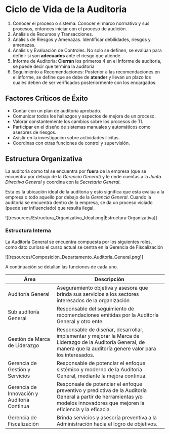 # Ciclo de Vida de la Auditoria

1. Conocer el proceso o sistema: Conocer el marco normativo y sus procesos, entonces iniciar con el proceso de audición.
2. Análisis de Recursos y Transacciones.
3. Análisis de Riesgos y Amenazas. Identificar debilidades, riesgos y amenazas.
4. Análisis y Evaluación de Controles. No solo se definen, se evalúan para definir si son **adecuados** ante el riesgo que atiende.
5. Informe de Auditoria: **Cierran** los primeros 4 en el Informe de auditoria, se puede decir que termina la auditoria
6. Seguimiento a Recomendaciones: Posterior a las recomendaciones en el informe, se define que se debe de **atender** y llevan un plazo los cuales deben de ser verificados posteriormente con los encargados.

## Factores Críticos de Éxito

* Contar con un plan de auditoria aprobado.
* Comunicar todos los hallazgos y aspectos de mejora de un proceso.
* Valorar constantemente los cambios sobre los procesos de TI.
* Participar en el diseño de sistemas manuales y automáticos como asesores de riesgos.
* Asistir en la investigación sobre actividades ilícitas.
* Coordinas con otras funciones de control y supervisión.

## Estructura Organizativa

La auditoria como tal se encuentra por **fuera** de la empresa (que se encuentra por debajo de la *Gerencia General*) y le rinde cuentas a la *Junta Directiva General* y coordina con la *Secretaria General*.

Esta es la ubicación ideal de la auditoria y esto significa que esta evalúa a la empresa o todo aquello por debajo de la *Gerencia General*. Cuando la auditoría se encuentra dentro de la empresa, se da un proceso viciado (puede ser influenciado) que resulta ilegal.

![[resources/Estructura_Organizativa_Ideal.png|Estructura Organizativa]]

### Estructura Interna

La Auditoría General se encuentra compuesta por los siguientes roles, como dato curioso el curso actual se centra en la Gerencia de Fiscalización

![[resources/Composición_Departamento_Auditoría_General.png]]

A continuación se detallan las funciones de cada uno.

| Área                                        | Descripción                                                                                                                                                                  |
| ---                                         | ---                                                                                                                                                                          |
| Auditoría General                           | Aseguramiento objetiva y asesora que brinda sus servicios a los sectores interesados de la organización                                                                      |
| Sub auditoría General                       | Responsable del seguimiento de recomendaciones emitidas por la Auditoría General y otro ente.                                                                                |
| Gestión de Marca de Liderazgo               | Responsable de diseñar, desarrollar, implementar y mejorar la Marca de Liderazgo de la Auditoría General, de manera que la auditoría genere valor para los interesados.      |
| Gerencia de Gestión y Servicios             | Responsable de potenciar el enfoque sistémico y moderno de la Auditoría General, mediante la mejora continua.                                                                |
| Gerencia de Innovación y Auditoría Continua | Responsale de potenciar el enfoque preventivo y predictiva de la Auditoría General a partir de herramientas y/o modelos innovadores que mejoren la eficiencia y la eficacia. |
| Gerencia de Fiscalización                   | Brinda servicios y asesoría preventiva a la Administración hacia el logro de objetivos.                                                                                      |
